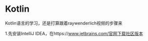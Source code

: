 # Kotlin

Kotlin语言的学习，还是打算跟着raywenderlich视频的步骤来

1.先安装IntelliJ IDEA，在https://www.jetbrains.com/官网下载社区版本

